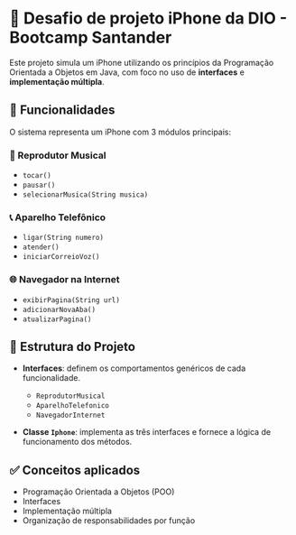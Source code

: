 # 📱 Desafio de projeto iPhone da DIO - Bootcamp Santander

Este projeto simula um iPhone utilizando os princípios da Programação Orientada a Objetos em Java, com foco no uso de **interfaces** e **implementação múltipla**.

## 🚀 Funcionalidades

O sistema representa um iPhone com 3 módulos principais:

### 🎵 Reprodutor Musical
- `tocar()`
- `pausar()`
- `selecionarMusica(String musica)`

### 📞 Aparelho Telefônico
- `ligar(String numero)`
- `atender()`
- `iniciarCorreioVoz()`

### 🌐 Navegador na Internet
- `exibirPagina(String url)`
- `adicionarNovaAba()`
- `atualizarPagina()`

## 🧩 Estrutura do Projeto

- **Interfaces**: definem os comportamentos genéricos de cada funcionalidade.
  - `ReprodutorMusical`
  - `AparelhoTelefonico`
  - `NavegadorInternet`

- **Classe `Iphone`**: implementa as três interfaces e fornece a lógica de funcionamento dos métodos.

## ✅ Conceitos aplicados
- Programação Orientada a Objetos (POO)
- Interfaces
- Implementação múltipla
- Organização de responsabilidades por função
